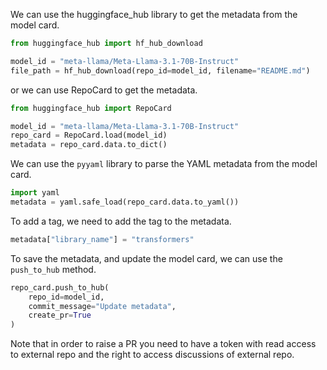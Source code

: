 We can use the huggingface_hub library to get the metadata from the model card.

```python
from huggingface_hub import hf_hub_download

model_id = "meta-llama/Meta-Llama-3.1-70B-Instruct"
file_path = hf_hub_download(repo_id=model_id, filename="README.md")
```

or we can use RepoCard to get the metadata.

```python
from huggingface_hub import RepoCard

model_id = "meta-llama/Meta-Llama-3.1-70B-Instruct"
repo_card = RepoCard.load(model_id)
metadata = repo_card.data.to_dict()
```

We can use the `pyyaml` library to parse the YAML metadata from the model card.

```python
import yaml
metadata = yaml.safe_load(repo_card.data.to_yaml())
```

To add a tag, we need to add the tag to the metadata.

```python
metadata["library_name"] = "transformers"
```

To save the metadata, and update the model card, we can use the `push_to_hub` method.

```python
repo_card.push_to_hub(
    repo_id=model_id,
    commit_message="Update metadata",
    create_pr=True
)
```

Note that in order to raise a PR you need to have a token with read access to external repo and the right to access discussions of external repo.